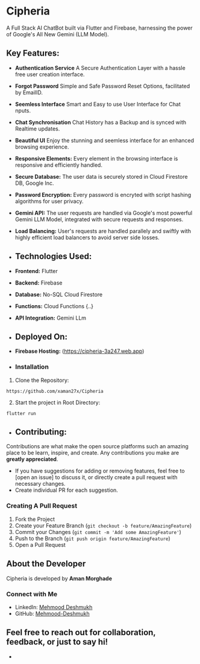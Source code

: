# Cipheria

A Full Stack AI ChatBot built via Flutter and Firebase, harnessing the power of Google's All New Gemini (LLM Model).

## Key Features:

- **Authentication Service** A Secure Authentication Layer with a hassle free user creation interface.
- **Forgot Password** Simple and Safe Password Reset Options, facilitated by EmailID.
- **Seemless Interface** Smart and Easy to use User Interface for Chat nputs.
- **Chat Synchronisation** Chat History has a Backup and is synced with Realtime updates.
- **Beautiful UI** Enjoy the stunning and seemless interface for an enhanced browsing experience.
- **Responsive Elements:** Every element in the browsing interface is responsive and efficiently handled.
- **Secure Database:** The user data is securely stored in Cloud Firestore DB, Google Inc.
- **Password Encryption:** Every password is encryted with script hashing algorithms for user privacy.
- **Gemini API:** The user requests are handled via Google's most powerful Gemini LLM Model, integrated with secure requests and responses.
- **Load Balancing:** User's requests are handled parallely and swiftly with highly efficient load balancers to avoid server side losses.

- ## Technologies Used:
- **Frontend:** Flutter
- **Backend:** Firebase
- **Database:** No-SQL Cloud Firestore
- **Functions:** Cloud Functions {..}
- **API Integration:** Gemini LLm

- ## Deployed On:
- **Firebase Hosting:** (https://cipheria-3a247.web.app)

- ### Installation
1. Clone the Repository:
```
https://github.com/xaman27x/Cipheria
```
2. Start the project in Root Directory:
```
flutter run
```
- ## Contributing:

Contributions are what make the open source platforms such an amazing place to be learn, inspire, and create. Any contributions you make are **greatly appreciated**.

-   If you have suggestions for adding or removing features, feel free to [open an issue] to discuss it, or directly create a pull request with necessary changes.
-   Create individual PR for each suggestion.

### Creating A Pull Request

1. Fork the Project
2. Create your Feature Branch (`git checkout -b feature/AmazingFeature`)
3. Commit your Changes (`git commit -m 'Add some AmazingFeature'`)
4. Push to the Branch (`git push origin feature/AmazingFeature`)
5. Open a Pull Request

## About the Developer

Cipheria is developed by **Aman Morghade**

### Connect with Me

- LinkedIn: [Mehmood Deshmukh](https://www.linkedin.com/in/amanmorghade)
- GitHub: [Mehmood-Deshmukh](https://github.com/xaman27x)

Feel free to reach out for collaboration, feedback, or just to say hi!
- 
- 

